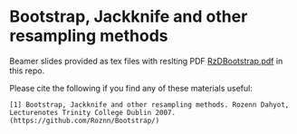 # Bootstrap, Jackknife and other resampling methods 

Beamer slides provided as tex files with reslting PDF [RzDBootstrap.pdf](RzDBootstrap.pdf)   in this repo.

Please cite the following if you find any of these materials useful:

```
[1] Bootstrap, Jackknife and other resampling methods. Rozenn Dahyot, Lecturenotes Trinity College Dublin 2007. 
(https://github.com/Roznn/Bootstrap/)
```
